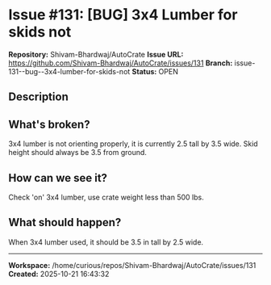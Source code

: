 # Issue #131: [BUG] 3x4 Lumber for skids not

**Repository:** Shivam-Bhardwaj/AutoCrate
**Issue URL:** https://github.com/Shivam-Bhardwaj/AutoCrate/issues/131
**Branch:** issue-131--bug--3x4-lumber-for-skids-not
**Status:** OPEN

## Description

## What's broken?

3x4 lumber is not orienting properly, it is currently 2.5 tall by 3.5 wide.
Skid height should always be 3.5 from ground.

## How can we see it?

Check 'on' 3x4 lumber, use crate weight less than 500 lbs.

## What should happen?

When 3x4 lumber used, it should be 3.5 in tall by 2.5 wide.

---

**Workspace:** /home/curious/repos/Shivam-Bhardwaj/AutoCrate/issues/131
**Created:** 2025-10-21 16:43:32
